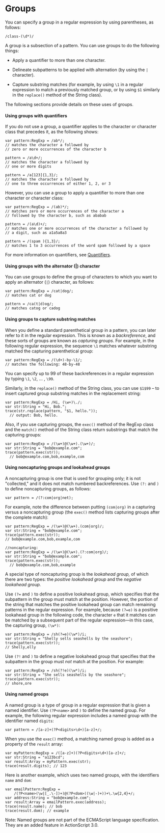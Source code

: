 # Groups

<div>

You can specify a group in a regular expression by using parentheses, as
follows:

    /class-(\d*)/

A group is a subsection of a pattern. You can use groups to do the following
things:

- Apply a quantifier to more than one character.

- Delineate subpatterns to be applied with alternation (by using the `|`
  character).

- Capture substring matches (for example, by using `\1` in a regular expression
  to match a previously matched group, or by using `$1` similarly in the
  `replace()` method of the String class).

The following sections provide details on these uses of groups.

<div>

#### Using groups with quantifiers

If you do not use a group, a quantifier applies to the character or character
class that precedes it, as the following shows:

    var pattern:RegExp = /ab*/;
    // matches the character a followed by
    // zero or more occurrences of the character b

    pattern = /a\d+/;
    // matches the character a followed by
    // one or more digits

    pattern = /a[123]{1,3}/;
    // matches the character a followed by
    // one to three occurrences of either 1, 2, or 3

However, you can use a group to apply a quantifier to more than one character or
character class:

    var pattern:RegExp = /(ab)*/;
    // matches zero or more occurrences of the character a
    // followed by the character b, such as ababab

    pattern = /(a\d)+/;
    // matches one or more occurrences of the character a followed by
    // a digit, such as a1a5a8a3

    pattern = /(spam ){1,3}/;
    // matches 1 to 3 occurrences of the word spam followed by a space

For more information on quantifiers, see [Quantifiers](./quantifiers.md).

</div>

<div>

#### Using groups with the alternator (\|) character

You can use groups to define the group of characters to which you want to apply
an alternator (`|`) character, as follows:

    var pattern:RegExp = /cat|dog/;
    // matches cat or dog

    pattern = /ca(t|d)og/;
    // matches catog or cadog

</div>

<div>

#### Using groups to capture substring matches

When you define a standard parenthetical group in a pattern, you can later refer
to it in the regular expression. This is known as a _backreference_, and these
sorts of groups are known as _capturing groups_. For example, in the following
regular expression, the sequence `\1` matches whatever substring matched the
capturing parenthetical group:

    var pattern:RegExp = /(\d+)-by-\1/;
    // matches the following: 48-by-48

You can specify up to 99 of these backreferences in a regular expression by
typing `\1`, `\2`, ... , `\99`.

Similarly, in the `replace()` method of the String class, you can use `$1$99` –
to insert captured group substring matches in the replacement string:

    var pattern:RegExp = /Hi, (\w+)\./;
    var str:String = "Hi, Bob.";
    trace(str.replace(pattern, "$1, hello."));
      // output: Bob, hello.

Also, if you use capturing groups, the `exec()` method of the RegExp class and
the `match()` method of the String class return substrings that match the
capturing groups:

    var pattern:RegExp = /(\w+)@(\w+).(\w+)/;
    var str:String = "bob@example.com";
    trace(pattern.exec(str));
      // bob@example.com,bob,example,com

</div>

<div>

#### Using noncapturing groups and lookahead groups

A noncapturing group is one that is used for grouping only; it is not
"collected," and it does not match numbered backreferences. Use `(?:` and `)` to
define noncapturing groups, as follows:

    var pattern = /(?:com|org|net);

For example, note the difference between putting `(com|org)` in a capturing
versus a noncapturing group (the `exec()` method lists capturing groups after
the complete match):

    var pattern:RegExp = /(\w+)@(\w+).(com|org)/;
    var str:String = "bob@example.com";
    trace(pattern.exec(str));
    // bob@example.com,bob,example,com

    //noncapturing:
    var pattern:RegExp = /(\w+)@(\w+).(?:com|org)/;
    var str:String = "bob@example.com";
    trace(pattern.exec(str));
      // bob@example.com,bob,example

A special type of noncapturing group is the _lookahead group,_ of which there
are two types: the _positive lookahead group_ and the _negative lookahead
group._

Use `(?=` and `)` to define a positive lookahead group, which specifies that the
subpattern in the group must match at the position. However, the portion of the
string that matches the positive lookahead group can match remaining patterns in
the regular expression. For example, because `(?=e)` is a positive lookahead
group in the following code, the character `e` that it matches can be matched by
a subsequent part of the regular expression—in this case, the capturing group,
`(\w*)`:

    var pattern:RegExp = /sh(?=e)(\w*)/i;
    var str:String = "Shelly sells seashells by the seashore";
    trace(pattern.exec(str));
    // Shelly,elly

Use `(?!` and `)` to define a negative lookahead group that specifies that the
subpattern in the group must _not_ match at the position. For example:

    var pattern:RegExp = /sh(?!e)(\w*)/i;
    var str:String = "She sells seashells by the seashore";
    trace(pattern.exec(str));
    // shore,ore

</div>

<div>

#### Using named groups

A named group is a type of group in a regular expression that is given a named
identifier. Use `(?P<name>` and `)` to define the named group. For example, the
following regular expression includes a named group with the identifier named
`digits`:

    var pattern = /[a-z]+(?P<digits>\d+)[a-z]+/;

When you use the `exec()` method, a matching named group is added as a property
of the `result` array:

    var myPattern:RegExp = /([a-z]+)(?P<digits>\d+)[a-z]+/;
    var str:String = "a123bcd";
    var result:Array = myPattern.exec(str);
    trace(result.digits); // 123

Here is another example, which uses two named groups, with the identifiers
`name` and `dom`:

    var emailPattern:RegExp =
        /(?P<name>(\w|[_.\-])+)@(?P<dom>((\w|-)+))+\.\w{2,4}+/;
    var address:String = "bob@example.com";
    var result:Array = emailPattern.exec(address);
    trace(result.name); // bob
    trace(result.dom); // example

<div>

Note: Named groups are not part of the ECMAScript language specification. They
are an added feature in ActionScript 3.0.

</div>

</div>

</div>
